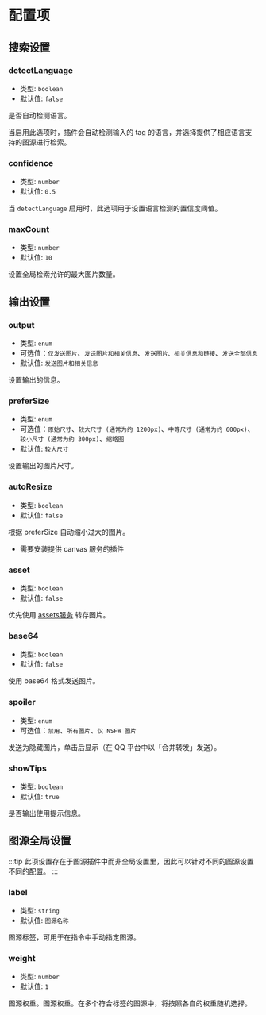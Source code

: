 # 配置项

## 搜索设置

### detectLanguage

- 类型: `boolean`
- 默认值: `false`

是否自动检测语言。

当启用此选项时，插件会自动检测输入的 tag 的语言，并选择提供了相应语言支持的图源进行检索。

### confidence

- 类型: `number`
- 默认值: `0.5`

当 `detectLanguage` 启用时，此选项用于设置语言检测的置信度阈值。

### maxCount

- 类型: `number`
- 默认值: `10`

设置全局检索允许的最大图片数量。

## 输出设置

### output

- 类型: `enum`
- 可选值：`仅发送图片`、`发送图片和相关信息`、`发送图片、相关信息和链接`、`发送全部信息`
- 默认值: `发送图片和相关信息`

设置输出的信息。

### preferSize

- 类型: `enum`
- 可选值：`原始尺寸`、`较大尺寸 (通常为约 1200px)`、`中等尺寸 (通常为约 600px)`、`较小尺寸 (通常为约 300px)`、`缩略图`
- 默认值: `较大尺寸`

设置输出的图片尺寸。

### autoResize

- 类型: `boolean`
- 默认值: `false`

根据 preferSize 自动缩小过大的图片。

- 需要安装提供 canvas 服务的插件

### asset

- 类型: `boolean`
- 默认值: `false`

优先使用 [assets服务](https://assets.koishi.chat/) 转存图片。

### base64

- 类型: `boolean`
- 默认值: `false`

使用 base64 格式发送图片。

### spoiler

- 类型: `enum`
- 可选值：`禁用`、`所有图片`、`仅 NSFW 图片`

发送为隐藏图片，单击后显示（在 QQ 平台中以「合并转发」发送）。

### showTips

- 类型: `boolean`
- 默认值: `true`

是否输出使用提示信息。

## 图源全局设置

:::tip
此项设置存在于图源插件中而非全局设置里，因此可以针对不同的图源设置不同的配置。
:::

### label

- 类型: `string`
- 默认值: `图源名称`

图源标签，可用于在指令中手动指定图源。

### weight

- 类型: `number`
- 默认值: `1`

图源权重。图源权重。在多个符合标签的图源中，将按照各自的权重随机选择。
